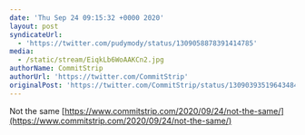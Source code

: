 ```yaml
---
date: 'Thu Sep 24 09:15:32 +0000 2020'
layout: post
syndicateUrl:
  - 'https://twitter.com/pudymody/status/1309058878391414785'
media:
  - /static/stream/EiqkLb6WoAAKCn2.jpg
authorName: CommitStrip
authorUrl: 'https://twitter.com/CommitStrip'
originalPost: 'https://twitter.com/CommitStrip/status/1309039351964348418'
---
```

Not the same
[https://www.commitstrip.com/2020/09/24/not-the-same/](https://www.commitstrip.com/2020/09/24/not-the-same/) 